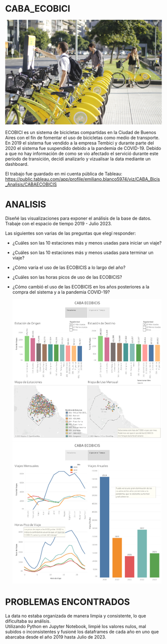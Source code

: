 # CABA_ECOBICI

![Alt desc](https://github.com/Longchamps27/CABA_ECOBICI/blob/main/Imagenes/ECOBICI.jpg)

ECOBICI es un sistema de bicicletas compartidas en la Ciudad de Buenos Aires con el fín de fomentar el uso de bicicletas como medio de transporte. En 2019 el sistema fue vendido a la empresa Tembici y durante parte del 2020 el sistema fue suspendido debido a la pandemia de COVID-19. Debido a que no hay información de como se vio afectado el servició durante este período de transición, decidí analizarlo y vizualisar la data mediante un dashboard.<br />

El trabajo fue guardado en mi cuenta pública de Tableau: https://public.tableau.com/app/profile/emiliano.blanco5974/viz/CABA_Bicis_Analisis/CABAECOBICIS

# ANALISIS

Diseñé las visualizaciones para exponer el análisis de la base de datos. Trabaje con el espacio de tiempo 2019 - Julio 2023.

Las siguientes son varias de las preguntas que elegí responder:

* ¿Cuáles son las 10 estaciones más y menos usadas para iniciar un viaje?
* ¿Cuáles son las 10 estaciones más y menos usadas para terminar un viaje?
* ¿Cómo varía el uso de las ECOBICIS a lo largo del año?
* ¿Cuáles son las horas picos de uso de las ECOBICIS?
* ¿Cómo cambió el uso de las ECOBICIS en los años posteriores a la compra del sistema y a la pandemia COVID-19?

  ![Alt desc](https://github.com/Longchamps27/CABA_ECOBICI/blob/main/Imagenes/CABA%20ECOBICIS-1.png)
  ![Alt desc](https://github.com/Longchamps27/CABA_ECOBICI/blob/main/Imagenes/CABA%20ECOBICIS-3.png)

# PROBLEMAS ENCONTRADOS

La data no estaba organizada de manera limpia y consistente, lo que dificultaba su análisis. <br />
Utilizando Python en Jupyter Notebook, limpié los valores nulos, mal subidos o inconsistentes y fusioné los dataframes
de cada año en uno que abarcaba desde el año 2019 hasta Julio de 2023.
